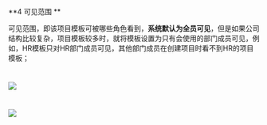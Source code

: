 **4 可见范围 **

可见范围，即该项目模板可被哪些角色看到，**系统默认为全员可见**，但是如果公司结构比较复杂，项目模板较多时，就将模板设置为只有会使用的部门成员可见，例如，HR模板只对HR部门成员可见，其他部门成员在创建项目时看不到HR的项目模板；

# ![](/assets/3配置中心-项目模板-可见范围.png)

# ![](/assets/3配置中心-项目模板-可见范围2.png)